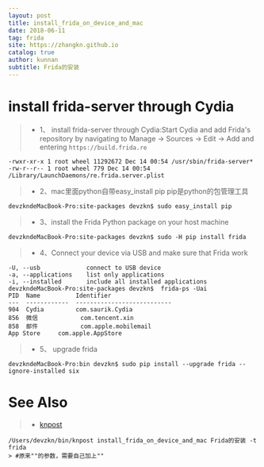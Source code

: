 ```yaml
---
layout: post
title: install_frida_on_device_and_mac
date: 2018-06-11
tag: frida
site: https://zhangkn.github.io
catalog: true
author: kunnan
subtitle: Frida的安装
---
```


#  install frida-server through Cydia

>* 1、 install frida-server through Cydia:Start Cydia and add Frida's repository by navigating to Manage -> Sources -> Edit -> Add and entering `https://build.frida.re`


```
-rwxr-xr-x 1 root wheel 11292672 Dec 14 00:54 /usr/sbin/frida-server*
-rw-r--r-- 1 root wheel 779 Dec 14 00:54 /Library/LaunchDaemons/re.frida.server.plist
```


>* 2、mac里面python自带easy_install pip
pip是python的包管理工具
```
devzkndeMacBook-Pro:site-packages devzkn$ sudo easy_install pip
```
>* 3、install the Frida Python package on your host machine
```
devzkndeMacBook-Pro:site-packages devzkn$ sudo -H pip install frida
```


>* 4、Connect your device via USB and make sure that Frida work
```
-U, --usb             connect to USB device
-a, --applications    list only applications
-i, --installed       include all installed applications
devzkndeMacBook-Pro:site-packages devzkn$  frida-ps -Uai
PID  Name          Identifier                 
---  ------------  ---------------------------
904  Cydia         com.saurik.Cydia           
856  微信            com.tencent.xin            
858  邮件            com.apple.mobilemail       
App Store     com.apple.AppStore         
```
>* 5、 upgrade frida
```
devzkndeMacBook-Pro:bin devzkn$ sudo pip install --upgrade frida --ignore-installed six
```


# See Also 

>* [knpost](https://github.com/zhangkn/KNBin/blob/master/knpost) 
>
```
/Users/devzkn/bin/knpost install_frida_on_device_and_mac Frida的安装 -t frida
> #原来""的参数，需要自己加上""
```

